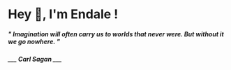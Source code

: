 <h1 title="head"> Hey 👋, I'm Endale !</h1>

**<h5><i>" Imagination will often carry us to worlds that never were. But without it we go nowhere. "</i></h5>**

*<b>___ Carl Sagan ___</b>*
